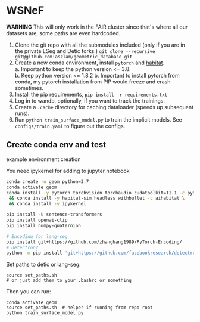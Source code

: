 # WSNeF

**WARNING** This will only work in the FAIR cluster since that's where all our datasets are, some paths are even hardcoded.

1. Clone the git repo with all the submodules included (only if you are in the private LSeg and Detic forks.) `git clone --recursive git@github.com:aszlam/geometric_database.git`
2. Create a new conda environment, install `pytorch` and [habitat](https://github.com/facebookresearch/habitat-sim#recommended-conda-packages).   
        a. Important to keep the python version <= 3.8.  
        b. Keep python version <= 1.8.2
        b. Important to install pytorch from conda, my pytorch installation from PIP would freeze and crash sometimes.
3. Install the pip requirements, `pip install -r requirements.txt`
4. Log in to wandb, optionally, if you want to track the trainings.
5. Create a `.cache` directory for caching dataloader (speeds up subsequent runs).
5. Run `python train_surface_model.py` to train the implicit models. See `configs/train.yaml` to figure out the configs.


## Create conda env and test

example environment creation

You need ipykernel for adding to jupyter notebook

```bash
conda create -n geom python=3.7
conda activate geom
conda install -y pytorch torchvision torchaudio cudatoolkit=11.1 -c pytorch-lts -c nvidia \
 && conda install -y habitat-sim headless withbullet -c aihabitat \
 && conda install -y ipykernel 

pip install -U sentence-transformers
pip install openai-clip
pip install numpy-quaternion

# Encoding for lang-seg
pip install git+https://github.com/zhanghang1989/PyTorch-Encoding/
# Detectron2
python -m pip install 'git+https://github.com/facebookresearch/detectron2.git'
```

Set paths to detic or lang-seg:
```
source set_paths.sh
# or just add them to your .bashrc or something
```

Then you can run:
```
conda activate geom
source set_paths.sh  # helper if running from repo root
python train_surface_model.py
```

